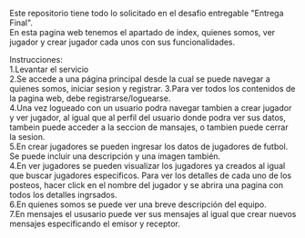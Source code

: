 Este repositorio tiene todo lo solicitado en el desafio entregable "Entrega Final".  
En esta pagina web tenemos el apartado de index, quienes somos, ver jugador y crear jugador cada unos con sus funcionalidades.  

Instrucciones:  
1.Levantar el servicio  
2.Se accede a una página principal desde la cual se puede navegar a quienes somos, iniciar sesion y registrar. 
3.Para ver todos los contenidos de la pagina web, debe registrarse/loguearse.  
4.Una vez logueado con un usuario podra navegar tambien a crear jugador y ver jugador, al igual que al perfil del usuario donde podra ver sus datos, tambein puede acceder a la seccion de mansajes, o tambien puede cerrar la sesion.  
5.En crear jugadores se pueden ingresar los datos de jugadores de futbol. Se puede incluir una descripción y una imagen también.  
4.En ver jugadores se pueden visualizar los jugadores ya creados al igual que buscar jugadores especificos. Para ver los detalles de cada uno de los posteos, hacer click en el nombre del jugador y se abrira una pagina con todos los detalles ingrsados.  
6.En quienes somos se puede ver una breve descripción del equipo.  
7.En mensajes el ususario puede ver sus mensajes al igual que crear nuevos mensajes especificando el emisor y receptor.